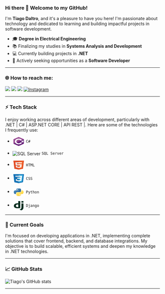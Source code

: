 
### Hi there 👋 Welcome to my GitHub!

I'm **Tiago Daltro**, and it's a pleasure to have you here! I'm passionate about technology and dedicated to learning and building impactful projects in software development.

- 🎓 **Degree in Electrical Engineering**  
- 📚 Finalizing my studies in **Systems Analysis and Development**
- 💻 Currently building projects in **.NET**
- 👀 Actively seeking opportunities as a **Software Developer**

---

### 🌐 How to reach me:

<div>
  <a href="https://discord.gg/qaVY4KyspD" target="_blank"><img src="https://img.shields.io/badge/Discord-7289DA?style=for-the-badge&logo=discord&logoColor=white" target="_blank"></a>
  <a href="mailto:tiagodaltro19@gmail.com"><img src="https://img.shields.io/badge/Gmail-D14836?style=for-the-badge&logo=gmail&logoColor=white" target="_blank"></a>
  <a href="https://www.linkedin.com/in/tiago-daltro-35241622a/" target="_blank"><img src="https://img.shields.io/badge/LinkedIn-0077B5?style=for-the-badge&logo=linkedin&logoColor=white" target="_blank"></a>
  <a href="https://www.instagram.com/tiagod30d/" target="_blank">
  <img src="https://img.shields.io/badge/Instagram-E4405F?style=for-the-badge&logo=instagram&logoColor=white" alt="Instagram" />
</a>

</div>

---

### ⚡ Tech Stack

I enjoy working across different areas of development, particularly with .NET | C# | ASP.NET CORE | API REST |. Here are some of the technologies I frequently use:

- <img align="center" alt="CSharp" height="30" width="40" src="https://raw.githubusercontent.com/devicons/devicon/master/icons/csharp/csharp-original.svg"> `C#`

- <img align="center" alt="SQL Server" height="30" width="40" src="https://img.icons8.com/color/48/000000/microsoft-sql-server.png"> `SQL Server`

- <img align="center" alt="HTML" height="30" width="40" src="https://raw.githubusercontent.com/devicons/devicon/master/icons/html5/html5-original.svg"> `HTML`

- <img align="center" alt="CSS" height="30" width="40" src="https://raw.githubusercontent.com/devicons/devicon/master/icons/css3/css3-original.svg"> `CSS`

- <img align="center" alt="Python" height="30" width="40" src="https://raw.githubusercontent.com/devicons/devicon/master/icons/python/python-original.svg"> `Python`

- <img align="center" alt="Django" height="30" width="40" src="https://raw.githubusercontent.com/devicons/devicon/master/icons/django/django-plain.svg"> `Django`


---

### 🚀 Current Goals
I'm focused on developing applications in .NET, implementing complete solutions that cover frontend, backend, and database integrations. My objective is to build scalable, efficient systems and deepen my knowledge in .NET technologies.

---

### 📈 GitHub Stats
![Tiago's GitHub stats](https://github-readme-stats.vercel.app/api?username=Ti7801&show_icons=true&theme=radical)

---

